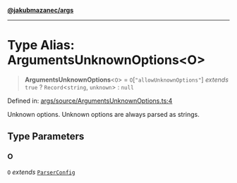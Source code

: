 [**@jakubmazanec/args**](../README.md)

---

# Type Alias: ArgumentsUnknownOptions\<O\>

> **ArgumentsUnknownOptions**\<`O`\> = `O`\[`"allowUnknownOptions"`\] _extends_ `true` ?
> `Record`\<`string`, `unknown`\> : `null`

Defined in:
[args/source/ArgumentsUnknownOptions.ts:4](https://github.com/jakubmazanec/tools/blob/5907d31a071e860d7db8b8a00f698d18fe23e18a/packages/args/source/ArgumentsUnknownOptions.ts#L4)

Unknown options. Unknown options are always parsed as strings.

## Type Parameters

### O

`O` _extends_ [`ParserConfig`](ParserConfig.md)
